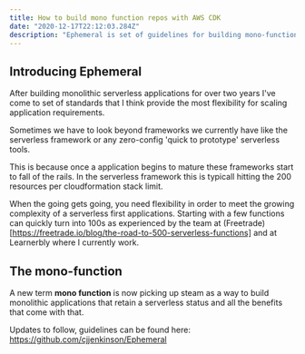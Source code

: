 ```yaml
---
title: How to build mono function repos with AWS CDK
date: "2020-12-17T22:12:03.284Z"
description: "Ephemeral is set of guidelines for building mono-function repos for serverless applications with AWS CDK"
---
```


## Introducing Ephemeral

After building monolithic serverless applications for over two years I've come to set of standards that I think provide the most flexibility for scaling application requirements.  

Sometimes we have to look beyond frameworks we currently have like the serverless framework or any zero-config 'quick to prototype' serverless tools. 

This is because once a application begins to mature these frameworks start to fall of the rails. In the serverless framework this is typicall hitting the 200 resources per cloudformation stack limit. 

When the going gets going, you need flexibility in order to meet the growing complexity of a serverless first applications. Starting with a few functions can quickly turn into 100s as experienced by the team at (Freetrade)[https://freetrade.io/blog/the-road-to-500-serverless-functions] and at Learnerbly where I currently work.

## The mono-function

A new term **mono function** is now picking up steam as a way to build monolithic applications that retain a serverless status and all the benefits that come with that.

Updates to follow, guidelines can be found here: https://github.com/cjjenkinson/Ephemeral